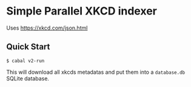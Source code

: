# Simple Parallel XKCD indexer

Uses https://xkcd.com/json.html

## Quick Start

```
$ cabal v2-run
```

This will download all xkcds metadatas and put them into a `database.db` SQLite database.
